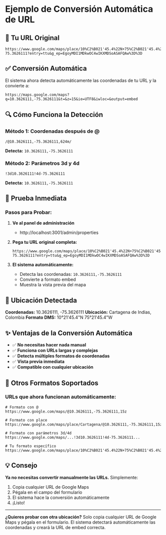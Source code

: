 # Ejemplo de Conversión Automática de URL

## 🎯 Tu URL Original

```
https://www.google.com/maps/place/10%C2%B021'45.4%22N+75%C2%B021'45.4%22W/@10.3626111,-75.3626111,624m/data=!3m2!1e3!4b1!4m4!3m3!8m2!3d10.3626111!4d-75.3626111?entry=ttu&g_ep=EgoyMDI1MDkwOC4wIKXMDSoASAFQAw%3D%3D
```

## ✅ Conversión Automática

El sistema ahora detecta automáticamente las coordenadas de tu URL y la convierte a:

```
https://maps.google.com/maps?q=10.3626111,-75.3626111&t=&z=15&ie=UTF8&iwloc=&output=embed
```

## 🔍 Cómo Funciona la Detección

### Método 1: Coordenadas después de @
```
/@10.3626111,-75.3626111,624m/
```
**Detecta:** `10.3626111,-75.3626111`

### Método 2: Parámetros 3d y 4d
```
!3d10.3626111!4d-75.3626111
```
**Detecta:** `10.3626111,-75.3626111`

## 🚀 Prueba Inmediata

### Pasos para Probar:

1. **Ve al panel de administración**
   - http://localhost:3001/admin/properties

2. **Pega tu URL original completa:**
   ```
   https://www.google.com/maps/place/10%C2%B021'45.4%22N+75%C2%B021'45.4%22W/@10.3626111,-75.3626111,624m/data=!3m2!1e3!4b1!4m4!3m3!8m2!3d10.3626111!4d-75.3626111?entry=ttu&g_ep=EgoyMDI1MDkwOC4wIKXMDSoASAFQAw%3D%3D
   ```

3. **El sistema automáticamente:**
   - Detecta las coordenadas: `10.3626111,-75.3626111`
   - Convierte a formato embed
   - Muestra la vista previa del mapa

## 📍 Ubicación Detectada

**Coordenadas:** 10.3626111, -75.3626111
**Ubicación:** Cartagena de Indias, Colombia
**Formato DMS:** 10°21'45.4"N 75°21'45.4"W

## ✨ Ventajas de la Conversión Automática

- ✅ **No necesitas hacer nada manual**
- ✅ **Funciona con URLs largas y complejas**
- ✅ **Detecta múltiples formatos de coordenadas**
- ✅ **Vista previa inmediata**
- ✅ **Compatible con cualquier ubicación**

## 🔧 Otros Formatos Soportados

### URLs que ahora funcionan automáticamente:

```
# Formato con @
https://www.google.com/maps/@10.3626111,-75.3626111,15z

# Formato con place
https://www.google.com/maps/place/Cartagena/@10.3626111,-75.3626111,15z

# Formato con parámetros 3d/4d
https://www.google.com/maps/...!3d10.3626111!4d-75.3626111...

# Tu formato específico
https://www.google.com/maps/place/10%C2%B021'45.4%22N+75%C2%B021'45.4%22W/@10.3626111,-75.3626111,624m/...
```

## 💡 Consejo

**Ya no necesitas convertir manualmente las URLs.** Simplemente:
1. Copia cualquier URL de Google Maps
2. Pégala en el campo del formulario
3. El sistema hace la conversión automáticamente
4. ¡Listo!

---

**¿Quieres probar con otra ubicación?** Solo copia cualquier URL de Google Maps y pégala en el formulario. El sistema detectará automáticamente las coordenadas y creará la URL de embed correcta.
